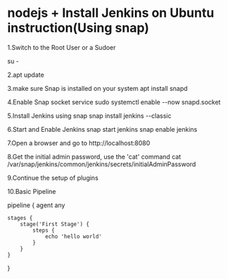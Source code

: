 # nodejs + Install Jenkins on Ubuntu instruction(Using snap)

1.Switch to the Root User or a Sudoer

su -

2.apt update

3.make sure Snap is installed on your system
apt install snapd

4.Enable Snap socket service
sudo systemctl enable --now snapd.socket

5.Install Jenkins using snap
snap install jenkins --classic

6.Start and Enable Jenkins
snap start jenkins
snap enable jenkins

7.Open a browser and go to
http://localhost:8080

8.Get the initial admin password, use the 'cat' command
cat /var/snap/jenkins/common/jenkins/secrets/initialAdminPassword

9.Continue the setup of plugins

10.Basic Pipeline


pipeline {
    agent any

    stages {
        stage('First Stage') {
            steps {
                echo 'hello world'
            }
        }
    }
}
